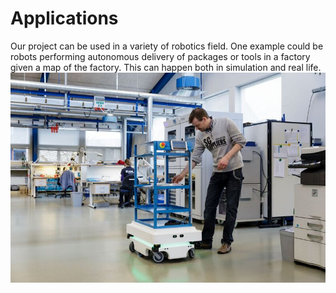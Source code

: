 ---
---

# Applications

Our project can be used in a variety of robotics field. One example could be robots performing autonomous delivery of packages or tools in a factory given a map of the factory. This can happen both in simulation and real life.  
![Mobile Robot In Factory](img/mobileRobot.jpg)

